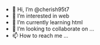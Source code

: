 - 👋 Hi, I’m @cherish95t7
- 👀 I’m interested in web
- 🌱 I’m currently learning html
- 💞️ I’m looking to collaborate on ...
- 📫 How to reach me ...

<!---
cherish95t7/cherish95t7 is a ✨ special ✨ repository because its `README.md` (this file) appears on your GitHub profile.
You can click the Preview link to take a look at your changes.
--->
